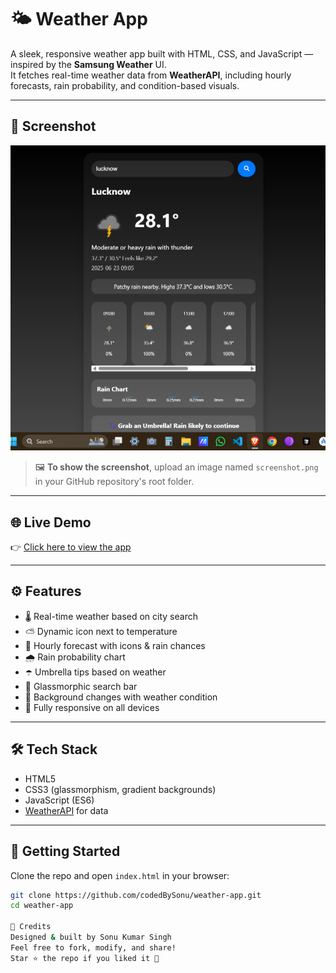# 🌤️ Weather App

A sleek, responsive weather app built with HTML, CSS, and JavaScript — inspired by the **Samsung Weather** UI.  
It fetches real-time weather data from **WeatherAPI**, including hourly forecasts, rain probability, and condition-based visuals.

---

## 📸 Screenshot

![Weather App Screenshot](screenshot.png)

> 🖼️ **To show the screenshot**, upload an image named `screenshot.png` in your GitHub repository's root folder.

---

## 🌐 Live Demo

👉 [Click here to view the app](https://codedBySonu.github.io/weather-app)

---

## ⚙️ Features

- 🌡️ Real-time weather based on city search
- ⛅ Dynamic icon next to temperature
- 📅 Hourly forecast with icons & rain chances
- 🌧️ Rain probability chart
- ☂️ Umbrella tips based on weather
- 💠 Glassmorphic search bar
- 🎨 Background changes with weather condition
- 📱 Fully responsive on all devices

---

## 🛠 Tech Stack

- HTML5
- CSS3 (glassmorphism, gradient backgrounds)
- JavaScript (ES6)
- [WeatherAPI](https://www.weatherapi.com/) for data

---

## 🚀 Getting Started

Clone the repo and open `index.html` in your browser:

```bash
git clone https://github.com/codedBySonu/weather-app.git
cd weather-app

🙌 Credits
Designed & built by Sonu Kumar Singh
Feel free to fork, modify, and share!
Star ⭐ the repo if you liked it 🙂
